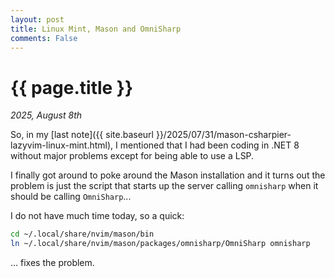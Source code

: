 ```yaml
---
layout: post
title: Linux Mint, Mason and OmniSharp
comments: False
---
```


# {{ page.title }}

_2025, August 8th_

So, in my [last note]({{ site.baseurl }}/2025/07/31/mason-csharpier-lazyvim-linux-mint.html), I mentioned that I had been coding in .NET 8 without major problems except for being able to use a LSP.

I finally got around to poke around the Mason installation and it turns out the problem is just the script that starts up the server calling `omnisharp` when it should be calling `OmniSharp`...

I do not have much time today, so a quick:

```bash
cd ~/.local/share/nvim/mason/bin
ln ~/.local/share/nvim/mason/packages/omnisharp/OmniSharp omnisharp
```

... fixes the problem.
